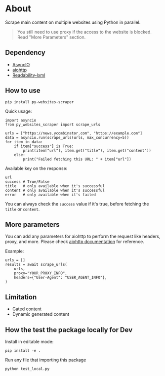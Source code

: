 # About
Scrape main content on multiple websites using Python in parallel. 

> You still need to use proxy if the access to the website is blocked. Read "More Parameters" section.

## Dependency
- [AsyncIO](https://docs.python.org/3/library/asyncio.html)
- [aiohttp](https://docs.aiohttp.org/en/stable/)
- [Readability-lxml](https://pypi.org/project/readability-lxml/)

## How to use 
```
pip install py-websites-scraper
```

Quick usage:
```
import asyncio
from py_websites_scraper import scrape_urls

urls = ["https://news.ycombinator.com", "https://example.com"]
data = asyncio.run(scrape_urls(urls, max_concurrency=5))
for item in data:
    if item["success"] is True:
        print(item["url"], item.get("title"), item.get("content"))
    else:
        print("Failed fetching this URL: " + item["url"])
```

Available key on the response:
```
url
success # True/False
title   # only available when it's successful
content # only available when it's successful
error   # only available when it's failed
```

You can always check the `success` value if it's true, before fetching the `title` or `content`.


## More parameters
You can add any parameters for aiohttp to perform the request like headers, proxy, and more. Please check [aiohttp documentation](https://docs.aiohttp.org/en/stable/client_reference.html#clientrequest) for reference.

Example:
```
urls = []
results = await scrape_urls(
    urls,
    proxy="YOUR_PROXY_INFO",
    headers={"User-Agent": "USER_AGENT_INFO"},
)
```

## Limitation
- Gated content
- Dynamic generated content

## How the test the package locally for Dev
Install in editable mode:
```
pip install -e .
```

Run any file that importing this package
```
python test_local.py
```

